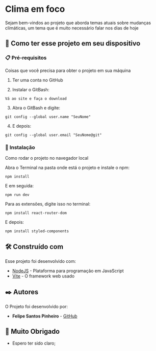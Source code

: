 # Clima em foco

Sejam bem-vindos ao projeto que aborda temas atuais sobre mudanças climáticas, um tema que é muito necessário falar nos dias de hoje

## 🚀 Como ter esse projeto em seu dispositivo

### 📋 Pré-requisitos

Coisas que você precisa para obter o projeto em sua máquina

1. Ter uma conta no GitHub

2. Instalar o GitBash:

```
Vá ao site e faça o download
```

3. Abra o GitBash e digite:

```
git config --global user.name "SeuNome"
```

4. E depois:

```
git config --global user.email "SeuNome@git"
```

### 🔧 Instalação

Como rodar o projeto no navegador local

Abra o Terminal na pasta onde está o projeto e instale o npm:

```
npm install
```

E em seguida:

```
npm run dev
```

Para as extensões, digite isso no terminal:

```
npm install react-router-dom
```

E depois:

```
npm install styled-components
```

## 🛠️ Construído com

Esse projeto foi desenvolvido com:

* [NodeJS](https://nodejs.org/) - Plataforma para programação em JavaScript
* [Vite](https://vitejs.dev/) - O framework web usado

 
## ✒️ Autores

O Projeto foi desenvolvido por:

* **Felipe Santos Pinheiro** - [GitHub](https://github.com/FelipeSPinheiro06)


## 🎁 Muito Obrigado

* Espero ter sido claro;

